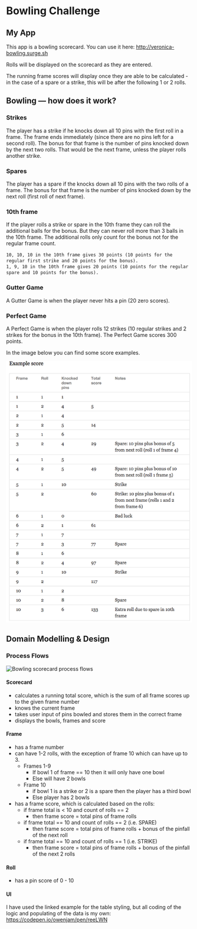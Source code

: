 
Bowling Challenge
=================

## My App
This app is a bowling scorecard. 
You can use it here: http://veronica-bowling.surge.sh

Rolls will be displayed on the scorecard as they are entered.

The running frame scores will display once they are able to be calculated - in the case of a spare or a strike, this will be after the following 1 or 2 rolls.




## Bowling — how does it work?

### Strikes

The player has a strike if he knocks down all 10 pins with the first roll in a frame. The frame ends immediately (since there are no pins left for a second roll). The bonus for that frame is the number of pins knocked down by the next two rolls. That would be the next frame, unless the player rolls another strike.

### Spares

The player has a spare if the knocks down all 10 pins with the two rolls of a frame. The bonus for that frame is the number of pins knocked down by the next roll (first roll of next frame).

### 10th frame

If the player rolls a strike or spare in the 10th frame they can roll the additional balls for the bonus. But they can never roll more than 3 balls in the 10th frame. The additional rolls only count for the bonus not for the regular frame count.

    10, 10, 10 in the 10th frame gives 30 points (10 points for the regular first strike and 20 points for the bonus).
    1, 9, 10 in the 10th frame gives 20 points (10 points for the regular spare and 10 points for the bonus).

### Gutter Game

A Gutter Game is when the player never hits a pin (20 zero scores).

### Perfect Game

A Perfect Game is when the player rolls 12 strikes (10 regular strikes and 2 strikes for the bonus in the 10th frame). The Perfect Game scores 300 points.

In the image below you can find some score examples.


![Ten Pin Score Example](images/example_ten_pin_scoring.png)

## Domain Modelling & Design

### Process Flows
![Bowling scorecard process flows](https://app.lucidchart.com/publicSegments/view/0fed0ca6-b8b2-4dca-be69-fbc4d3ff04ab/image.png "Bowling Scorecard Process Flows")

#### Scorecard
* calculates a running total score, which is the sum of all frame scores up to the given frame number
* knows the current frame
* takes user input of pins bowled and stores them in the correct frame
* displays the bowls, frames and score

#### Frame
* has a frame number
* can have 1-2 rolls, with the exception of frame 10 which can have up to 3.
	* Frames 1-9
		* If bowl 1 of frame == 10 then it will only have one bowl
		* Else will have 2 bowls
	* Frame 10
		* if bowl 1 is a strike or 2 is a spare then the player has a third bowl
		* Else player has 2 bowls
* has a frame score, which is calculated based on the rolls:
	* if frame total is < 10 and count of rolls == 2
		* then frame score = total pins of frame rolls
	* if frame total == 10 and count of rolls == 2 (i.e. SPARE)
		* then frame score = total pins of frame rolls + bonus of the pinfall of the next roll
	* if frame total == 10 and count of rolls == 1 (i.e. STRIKE)
		* then frame score = total pins of frame rolls + bonus of the pinfall of the next 2 rolls

#### Roll
* has a pin score of 0 - 10

#### UI
I have used the linked example for the table styling, but all coding of the logic and populating of the data is my own: 
https://codepen.io/owenjam/pen/reeLWN